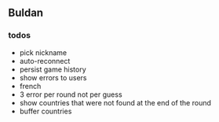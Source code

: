 ## Buldan


### todos

- pick nickname
- auto-reconnect
- persist game history
- show errors to users
- french
- 3 error per round not per guess
- show countries that were not found at the end of the round
- buffer countries
